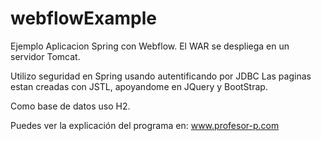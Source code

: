 # webflowExample
Ejemplo Aplicacion Spring con Webflow. El WAR se despliega en un servidor Tomcat. 

Utilizo seguridad en Spring usando  autentificando por JDBC
Las paginas estan creadas con JSTL, apoyandome en JQuery y BootStrap.

Como base de datos uso H2.

Puedes ver la explicación del programa en: www.profesor-p.com
